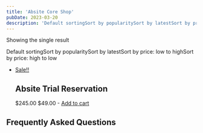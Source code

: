 ```yaml
---
title: 'Absite Core Shop'
pubDate: 2023-03-20
description: 'Default sortingSort by popularitySort by latestSort by price: low to highSort by price: high to low.'
---
```


Showing the single result

Default sortingSort by popularitySort by latestSort by price: low to highSort by price: high to low

- [Sale!!](https://www.medlearnity.com/product/absite-trial-reservation/)
  ## Absite Trial Reservation
  $245.00 $49.00
  \-
  [Add to cart](?add-to-cart=6687)

## Frequently Asked Questions

